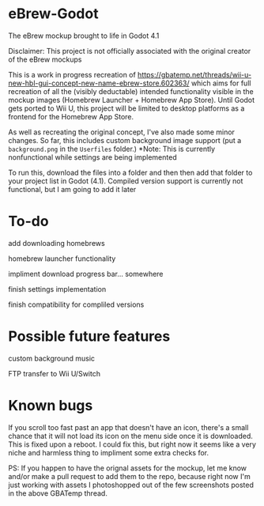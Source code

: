# eBrew-Godot
The eBrew mockup brought to life in Godot 4.1

Disclaimer: This project is not officially associated with the original creator of the eBrew mockups

This is a work in progress recreation of https://gbatemp.net/threads/wii-u-new-hbl-gui-concept-new-name-ebrew-store.602363/ which aims for full recreation of all the (visibly deductable) intended functionality visible in the mockup images (Homebrew Launcher + Homebrew App Store). Until Godot gets ported to Wii U, this project will be limited to desktop platforms as a frontend for the Homebrew App Store.

As well as recreating the original concept, I've also made some minor changes. So far, this includes custom background image support (put a `background.png` in the `Userfiles` folder.)
*Note: This is currently nonfunctional while settings are being implemented

To run this, download the files into a folder and then then add that folder to your project list in Godot (4.1). Compiled version support is currently not functional, but I am going to add it later

# To-do
add downloading homebrews

homebrew launcher functionality

impliment download progress bar... somewhere

finish settings implementation

finish compatibility for compliled versions


# Possible future features
custom background music

FTP transfer to Wii U/Switch


# Known bugs
If you scroll too fast past an app that doesn't have an icon, there's a small chance that it will not load its icon on the menu side once it is downloaded. This is fixed upon a reboot. I could fix this, but right now it seems like a very niche and harmless thing to impliment some extra checks for.

PS: If you happen to have the orignal assets for the mockup, let me know and/or make a pull request to add them to the repo, because right now I'm just working with assets I photoshopped out of the few screenshots posted in the above GBATemp thread.
